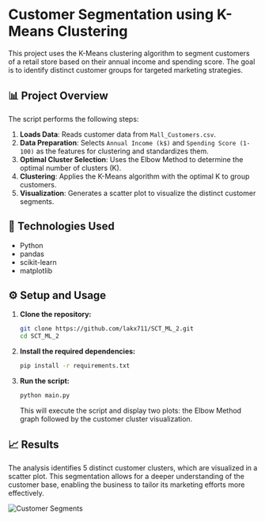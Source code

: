 # Customer Segmentation using K-Means Clustering

This project uses the K-Means clustering algorithm to segment customers of a retail store based on their annual income and spending score. The goal is to identify distinct customer groups for targeted marketing strategies.

## 📊 Project Overview

The script performs the following steps:
1.  **Loads Data**: Reads customer data from `Mall_Customers.csv`.
2.  **Data Preparation**: Selects `Annual Income (k$)` and `Spending Score (1-100)` as the features for clustering and standardizes them.
3.  **Optimal Cluster Selection**: Uses the Elbow Method to determine the optimal number of clusters (K).
4.  **Clustering**: Applies the K-Means algorithm with the optimal K to group customers.
5.  **Visualization**: Generates a scatter plot to visualize the distinct customer segments.

## 🚀 Technologies Used

- Python
- pandas
- scikit-learn
- matplotlib

## ⚙️ Setup and Usage

1.  **Clone the repository:**
    ```bash
    git clone https://github.com/lakx711/SCT_ML_2.git
    cd SCT_ML_2
    ```

2.  **Install the required dependencies:**
    ```bash
    pip install -r requirements.txt
    ```

3.  **Run the script:**
    ```bash
    python main.py
    ```
    This will execute the script and display two plots: the Elbow Method graph followed by the customer cluster visualization.

## 📈 Results

The analysis identifies 5 distinct customer clusters, which are visualized in a scatter plot. This segmentation allows for a deeper understanding of the customer base, enabling the business to tailor its marketing efforts more effectively.

![Customer Segments](https://i.imgur.com/example.png)  <!-- You can replace this with a screenshot of your cluster plot --> 
